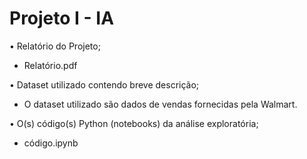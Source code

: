 # Projeto I - IA

• Relatório do Projeto; 
  - Relatório.pdf
    
• Dataset utilizado contendo breve descrição; 
  - O dataset utilizado são dados de vendas fornecidas pela Walmart.
    
• O(s) código(s) Python (notebooks) da análise exploratória;
- código.ipynb
